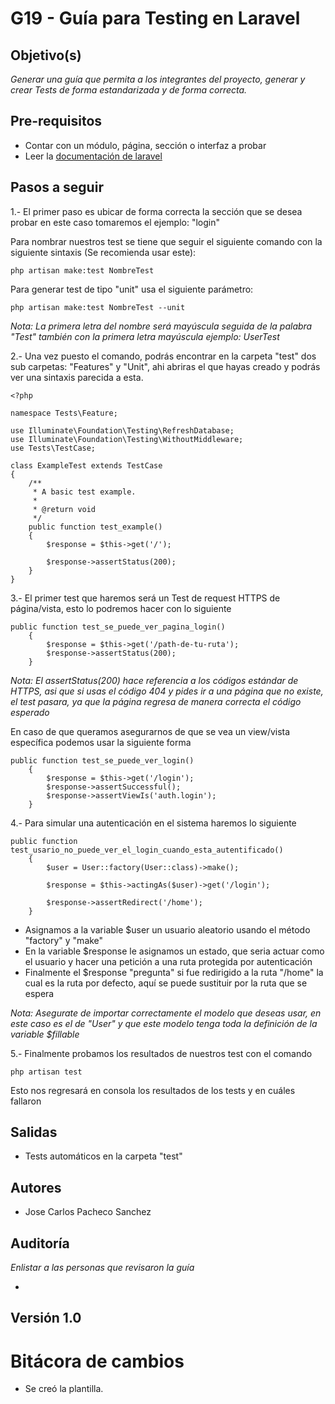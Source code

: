 # G19 - Guía para Testing en Laravel

## Objetivo(s)

_Generar una guía que permita a los integrantes del proyecto, generar y crear Tests de forma estandarizada y de forma
correcta._

## Pre-requisitos

- Contar con un módulo, página, sección o interfaz a probar
- Leer la <a href="https://laravel.com/docs/8.x/http-tests">documentación de laravel</a>

## Pasos a seguir


1.- El primer paso es ubicar de forma correcta la sección que se desea probar en este caso tomaremos el ejemplo: "login"

Para nombrar nuestros test se tiene que seguir el siguiente comando con la siguiente sintaxis (Se recomienda usar este):
```
php artisan make:test NombreTest
```

Para generar test de tipo "unit" usa el siguiente parámetro:
```
php artisan make:test NombreTest --unit
```

_Nota: La primera letra del nombre será mayúscula seguida de la palabra "Test" también con la primera letra mayúscula ejemplo: UserTest_

2.- Una vez puesto el comando, podrás encontrar en la carpeta "test" dos sub carpetas: "Features" y "Unit", ahi abriras
el que hayas creado y podrás ver una sintaxis parecida a esta.
```
<?php

namespace Tests\Feature;

use Illuminate\Foundation\Testing\RefreshDatabase;
use Illuminate\Foundation\Testing\WithoutMiddleware;
use Tests\TestCase;

class ExampleTest extends TestCase
{
    /**
     * A basic test example.
     *
     * @return void
     */
    public function test_example()
    {
        $response = $this->get('/');

        $response->assertStatus(200);
    }
}
```

3.- El primer test que haremos será un Test de request HTTPS de página/vista, esto lo podremos hacer con lo siguiente
```
public function test_se_puede_ver_pagina_login()
    {
        $response = $this->get('/path-de-tu-ruta');
        $response->assertStatus(200);
    }
```

_Nota: El assertStatus(200) hace referencia a los códigos estándar de HTTPS, asi que si usas el código 404 y pides ir
a una página que no existe, el test pasara, ya que la página regresa de manera correcta el código esperado_

En caso de que queramos asegurarnos de que se vea un view/vista específica podemos usar la siguiente forma
```
public function test_se_puede_ver_login()
    {
        $response = $this->get('/login');
        $response->assertSuccessful();
        $response->assertViewIs('auth.login');
    }
```

4.- Para simular una autenticación en el sistema haremos lo siguiente
```
public function test_usario_no_puede_ver_el_login_cuando_esta_autentificado()
    {
        $user = User::factory(User::class)->make();

        $response = $this->actingAs($user)->get('/login');

        $response->assertRedirect('/home');
    }
```

- Asignamos a la variable $user un usuario aleatorio usando el método "factory" y "make"
- En la variable $response le asignamos un estado, que seria actuar como el usuario y hacer una petición a una ruta protegida por autenticación
- Finalmente el $response "pregunta" si fue redirigido a la ruta "/home" la cual es la ruta por defecto, aquí se puede sustituir por la ruta que se espera

_Nota: Asegurate de importar correctamente el modelo que deseas usar, en este caso es el de "User" y que este modelo tenga toda la definición de la variable $fillable_

5.- Finalmente probamos los resultados de nuestros test con el comando
```
php artisan test
```

Esto nos regresará en consola los resultados de los tests y en cuáles fallaron

## Salidas

- Tests automáticos en la carpeta "test"
## Autores

- Jose Carlos Pacheco Sanchez


## Auditoría

_Enlistar a las personas que revisaron la guía_

-

## Versión 1.0

# Bitácora de cambios

- Se creó la plantilla.
